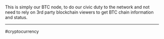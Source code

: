 
This is simply our BTC node, to do our civic duty to the network and not need to rely on 3rd party blockchain viewers to get BTC chain information and status.



---
#cryptocurrency 